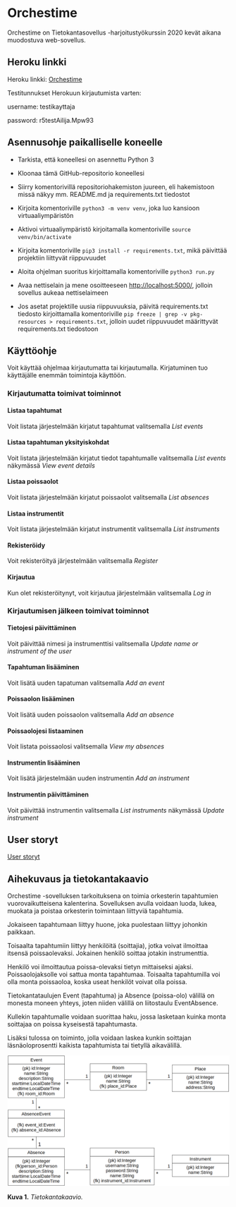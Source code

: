 # Orchestime

Orchestime on Tietokantasovellus -harjoitustyökurssin 2020 kevät aikana muodostuva web-sovellus.

## Heroku linkki

Heroku linkki: [Orchestime](https://orchestime.herokuapp.com/)

Testitunnukset Herokuun kirjautumista varten:

username: testikayttaja

password: r5testAilija.Mpw93

## Asennusohje paikalliselle koneelle

* Tarkista, että koneellesi on asennettu Python 3

* Kloonaa tämä GitHub-repositorio koneellesi

* Siirry komentorivillä repositoriohakemiston juureen, eli hakemistoon missä näkyy mm. README.md ja requirements.txt tiedostot

* Kirjoita komentoriville `python3 -m venv venv`, joka luo kansioon virtuaaliympäristön

* Aktivoi virtuaaliympäristö kirjoitamalla komentoriville `source venv/bin/activate`

* Kirjoita komentoriville `pip3 install -r requirements.txt`, mikä päivittää projektiin liittyvät riippuvuudet

* Aloita ohjelman suoritus kirjoittamalla komentoriville `python3 run.py`

* Avaa nettiselain ja mene osoitteeseen [http://localhost:5000/](http://localhost:5000/), jolloin sovellus aukeaa nettiselaimeen

* Jos asetat projektille uusia riippuvuuksia, päivitä requirements.txt tiedosto kirjoittamalla komentoriville `pip freeze | grep -v pkg-resources > requirements.txt`, jolloin uudet riippuvuudet määrittyvät requirements.txt tiedostoon

## Käyttöohje

Voit käyttää ohjelmaa kirjautumatta tai kirjautumalla. Kirjatuminen tuo käyttäjälle enemmän toimintoja käyttöön.

### Kirjautumatta toimivat toiminnot

#### Listaa tapahtumat

Voit listata järjestelmään kirjatut tapahtumat valitsemalla *List events*

#### Listaa tapahtuman yksityiskohdat

Voit listata järjestelmään kirjatut tiedot tapahtumalle valitsemalla *List events* näkymässä *View event details*

#### Listaa poissaolot

Voit listata järjestelmään kirjatut poissaolot valitsemalla *List absences*

#### Listaa instrumentit

Voit listata järjestelmään kirjatut instrumentit valitsemalla *List instruments*

#### Rekisteröidy

Voit rekisteröityä järjestelmään valitsemalla *Register*

#### Kirjautua

Kun olet rekisteröitynyt, voit kirjautua järjestelmään valitsemalla *Log in*

### Kirjautumisen jälkeen toimivat toiminnot

#### Tietojesi päivittäminen

Voit päivittää nimesi ja instrumenttisi valitsemalla *Update name or instrument of the user*

#### Tapahtuman lisääminen

Voit lisätä uuden tapatuman valitsemalla *Add an event*

#### Poissaolon lisääminen

Voit lisätä uuden poissaolon valitsemalla *Add an absence*

#### Poissaolojesi listaaminen

Voit listata poissaolosi valitsemalla *View my absences*

#### Instrumentin lisääminen

Voit lisätä järjestelmään uuden instrumentin *Add an instrument*

#### Instrumentin päivittäminen

Voit päivittää instrumentin valitsemalla *List instruments* näkymässä *Update instrument*

## User storyt

[User storyt](https://github.com/Robustic/Orchestime/tree/master/documentation/userstories.md)

## Aihekuvaus ja tietokantakaavio

Orchestime -sovelluksen tarkoituksena on toimia orkesterin tapahtumien vuorovaikutteisena kalenterina. Sovelluksen avulla voidaan luoda, lukea, muokata ja poistaa orkesterin toimintaan liittyviä tapahtumia.

Jokaiseen tapahtumaan liittyy huone, joka puolestaan liittyy johonkin paikkaan.

Toisaalta tapahtumiin liittyy henkilöitä (soittajia), jotka voivat ilmoittaa itsensä poissaolevaksi. Jokainen henkilö soittaa jotakin instrumenttia.

Henkilö voi ilmoittautua poissa-olevaksi tietyn mittaiseksi ajaksi. Poissaolojaksolle voi sattua monta tapahtumaa. Toisaalta tapahtumilla voi olla monta poissaoloa, koska useat henkilöt voivat olla poissa.

Tietokantataulujen Event (tapahtuma) ja Absence (poissa-olo) välillä on monesta moneen yhteys, joten niiden välillä on liitostaulu EventAbsence.

Kullekin tapahtumalle voidaan suorittaa haku, jossa lasketaan kuinka monta soittajaa on poissa kyseisestä tapahtumasta.

Lisäksi tulossa on toiminto, jolla voidaan laskea kunkin soittajan läsnäoloprosentti kaikista tapahtumista tai tietyllä aikavälillä.

<img src="https://github.com/Robustic/Orchestime/blob/master/documentation/pictures/DatabaseChart.png" width="1097">

**Kuva 1.** *Tietokantakaavio.*
